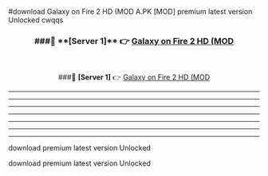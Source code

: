 #download Galaxy on Fire 2 HD (MOD A.PK [MOD] premium latest version Unlocked cwqqs 



<div align="center">
<h3>###🔹 **[Server 1]** 👉 <a href="https://download1apk.web.app/">Galaxy on Fire 2 HD (MOD</a></h3><br>


###🔹 **[Server 1]** 👉 <a href="https://download1apk.web.app/">Galaxy on Fire 2 HD (MOD</a></h3>
</div>



----------------------------------------------------------

----------------------------------------------------------

----------------------------------------------------------

----------------------------------------------------------

----------------------------------------------------------

----------------------------------------------------------

----------------------------------------------------------

download premium latest version Unlocked

download premium latest version Unlocked
